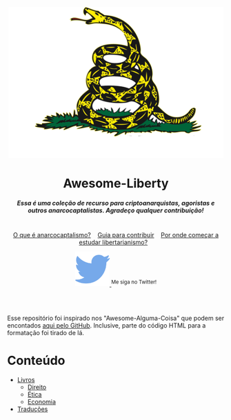 <div align="center">
	<img width="500" height="350" src="Media/dont-tread-on-me.png" alt="Awesome">
	<h1>Awesome-Liberty</h1>
	<h5>Essa é uma coleção de recurso para criptoanarquistas, agoristas e outros anarcocaptalistas. Agradeço qualquer contribuição!</h5>
	<br>
	<a href="Leitura/o-que-e-anarcocaptalismo.md">O que é anarcocaptalismo?</a>&nbsp;&nbsp;&nbsp;
	<a href="contributing.md">Guia para contribuir</a>&nbsp;&nbsp;&nbsp;
	<a href="Leitura/por-onde-comecar-a-estudar-libertarianismo.md">Por onde começar a estudar libertarianismo?</a>&nbsp;&nbsp;&nbsp;
	<br>
	<p>
		<a href="https://twitter.com/Pedro64785">
			<img src="Media/twitter.png" width="80">
		</a>
		<sup>Me siga no Twitter!</sup>
	</p>
	<br>
	<br>
</div>


Esse repositório foi inspirado nos "Awesome-Alguma-Coisa" que podem ser encontados [aqui pelo GitHub](https://github.com/sindresorhus/awesome). Inclusive, parte do código HTML para a formatação foi tirado de lá.

# Conteúdo

- [Livros](#Livros)
	- [Direito](#Direito)
	- [Ética](#Ética)
	- [Economia](#Economia)
- [Traduções](#Traduções)

